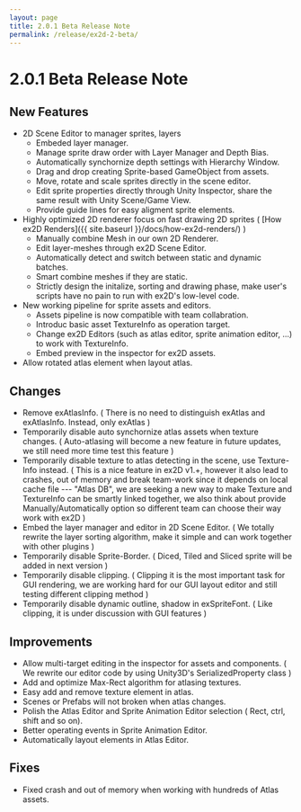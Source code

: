 ```yaml
---
layout: page
title: 2.0.1 Beta Release Note 
permalink: /release/ex2d-2-beta/
---
```


# 2.0.1 Beta Release Note

## New Features

+ 2D Scene Editor to manager sprites, layers
  + Embeded layer manager.
  + Manage sprite draw order with Layer Manager and Depth Bias.
  + Automatically synchornize depth settings with Hierarchy Window.
  + Drag and drop creating Sprite-based GameObject from assets.
  + Move, rotate and scale sprites directly in the scene editor.
  + Edit sprite properties directly through Unity Inspector, share the same result with Unity Scene/Game View.
  + Provide guide lines for easy aligment sprite elements.
+ Highly optimized 2D renderer focus on fast drawing 2D sprites ( [How ex2D Renders]({{ site.baseurl }}/docs/how-ex2d-renders/) )
  + Manually combine Mesh in our own 2D Renderer.
  + Edit layer-meshes through ex2D Scene Editor.
  + Automatically detect and switch between static and dynamic batches. 
  + Smart combine meshes if they are static.
  + Strictly design the initalize, sorting and drawing phase, make user's scripts have no pain to run with ex2D's low-level code.
+ New working pipeline for sprite assets and editors.
  + Assets pipeline is now compatible with team collabration.
  + Introduc basic asset TextureInfo as operation target.
  + Change ex2D Editors (such as atlas editor, sprite animation editor, ...) to work with TextureInfo.
  + Embed preview in the inspector for ex2D assets.
+ Allow rotated atlas element when layout atlas.

## Changes

+ Remove exAtlasInfo. ( There is no need to distinguish exAtlas and exAtlasInfo. Instead, only exAtlas )
+ Temporarily disable auto synchornize atlas assets when texture changes. ( Auto-atlasing will become a new feature in future updates, we still need more time test this feature )
+ Temporarily disable texture to atlas detecting in the scene, use Texture-Info instead. 
( This is a nice feature in ex2D v1.+, however it also lead to crashes, out of memory and break team-work since it depends on local cache file --- "Atlas DB",
  we are seeking a new way to make Texture and TextureInfo can be smartly linked together,
  we also think about provide Manually/Automatically option so different team can choose their way work with ex2D )
+ Embed the layer manager and editor in 2D Scene Editor. ( We totally rewrite the layer sorting algorithm, make it simple and can work together with other plugins )
+ Temporarily disable Sprite-Border. ( Diced, Tiled and Sliced sprite will be added in next version )
+ Temporarily disable clipping. ( Clipping it is the most important task for GUI rendering, we are working hard for our GUI layout editor and still testing different clipping method )
+ Temporarily disable dynamic outline, shadow in exSpriteFont. ( Like clipping, it is under discussion with GUI features ) 

## Improvements

+ Allow multi-target editing in the inspector for assets and components. ( We rewrite our editor code by using Unity3D's SerializedProperty class )
+ Add and optimize Max-Rect algorithm for atlasing textures.
+ Easy add and remove texture element in atlas.
+ Scenes or Prefabs will not broken when atlas changes.
+ Polish the Atlas Editor and Sprite Animation Editor selection ( Rect, ctrl, shift and so on).
+ Better operating events in Sprite Animation Editor.
+ Automatically layout elements in Atlas Editor.

## Fixes

+ Fixed crash and out of memory when working with hundreds of Atlas assets.
